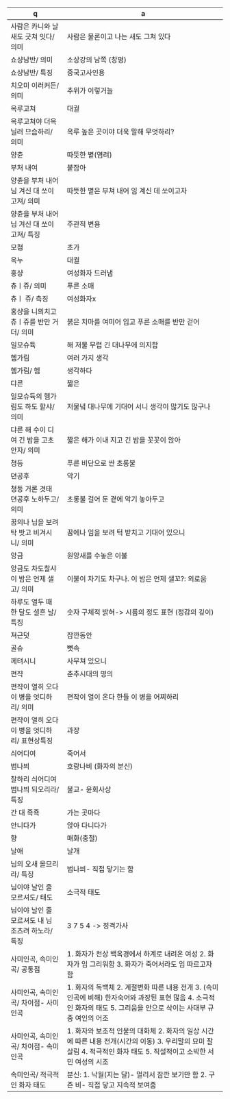 q  | a
--- | ---
사람은 카니와 날새도 긋쳐 잇다/ 의미		| 사람은 물론이고 나는 새도 그쳐 있다
쇼샹남반/ 의미		| 소상강의 남쪽 (창평)
쇼샹남반/ 특징		| 중국고사인용
치오미 이러커든/ 의미		| 추위가 이렇거늘
옥루고쳐		| 대궐
옥루고쳐야 더옥 닐러 므슴하리/ 의미		| 옥루 높은 곳이야 더욱 말해 무엇하리?
양츈		| 따뜻한 볕(염려)
부처 내여		| 붙잡아
양츈을 부처 내어 님 겨신 대 쏘이고져/ 의미		| 따뜻한 볕은 부쳐 내어 임 계신 데 쏘이고자
양츈을 부처 내어 님 겨신 대 쏘이고져/ 특징		| 주관적 변용
모쳠		| 초가
옥누		| 대궐
홍샹		| 여성화자 드러냄
츄ㅣ쥬/ 의미		| 푸른 소매
츄ㅣ 쥬/ 측징		| 여성화자x
홍샹을 니믜치고 츄ㅣ쥬를 반만 거더/ 의미		| 붉은 치마를 여미어 입고 푸른 소매를 반만 걷어
일모슈듁		| 해 저물 무렵 긴 대나무에 의지함
헴가림		| 여러 가지 생각
헴가림/ 헴		| 생각하다
댜른		| 짧은
일모슈듁의 헴가림도 하도 할샤/ 의미		| 저물녘 대나무에 기대어 서니 생각이 많기도 많구나
댜른 해 수이 디여 긴 밤을 고초 안자/ 의미		| 짧은 해가 이내 지고 긴 밤을 꼿꼿이 앉아
쳥등		| 푸른 비단으로 싼 초롱불
뎐공후		| 악기
쳥등 거론 겻태 뎐공후 노하두고/ 의미		| 초롱불 걸어 둔 곁에 악기 놓아두고
꿈의나 님을 보려 탁 밧고 비겨시니/ 의미		| 꿈에나 임을 보려 턱 받치고 기대어 있으니
앙금		| 원앙새를 수놓은 이불
앙금도 차도찰샤 이 밤은 언제 샐고/ 의미		| 이불이 차기도 차구나. 이 밤은 언제 샐꼬?: 외로움
하루도 열두 때 한 달도 셜흔 날/ 특징		| 숫자 구체적 밝혀-> 시름의 정도 표현 (정감의 깊이)
져근덧		| 잠깐동안
골슈		| 뼛속
께텨시니		| 사무쳐 있으니
편쟉		| 춘추시대의 명의
편쟉이 열히 오다 이 병을 엇디하리/ 의미		| 편작이 열이 온다 한들 이 병을 어찌하리
편쟉이 열히 오다 이 병을 엇디하리/ 표현상특징		| 과장
싀어디여		| 죽어서
범나븨		| 호랑나비 (화자의 분신)
찰하리 싀어디여 범나븨 되오리라/ 특징		| 불교- 윤회사상
간 대 죡죡		| 가는 곳마다
안니다가		| 앉아 다니다가
향		| 매화(충절)
날애		| 날개
님의 오새 올므리라/ 특징		| 범나븨- 직접 닿기는 함
님이야 날인 줄 모르셔도/ 태도		| 소극적 태도
님이야 날인 줄 모르셔도 내 님 조츠려 하노라/ 특징		| 3 7 5 4 -> 정격가사
사미인곡, 속미인곡/ 공통점		| 1. 화자가 천상 백옥경에서 하계로 내려온 여성 2. 화자가 임 그리워함 3. 화자가 죽어서라도 임 따르고자 함
사미인곡, 속미인곡/ 차이점- 사미인곡		| 1. 화자의 독백체 2. 계절변화 따른 내용 전개 3. (속미인곡에 비해) 한자숙어와 과장된 표현 많음 4. 소극적인 화자의 태도 5. 그리움을 안으로 삭이는 사대부 규중 여인의 어조
사미인곡, 속미인곡/ 차이점- 속미인곡		| 1. 화자와 보조적 인물의 대화체 2. 화자의 일상 시간에 따른 내용 전개(시간의 이동) 3. 우리말의 묘미 잘 살림 4. 적극적인 화자 태도 5. 직설적이고 소박한 서민 여성의 시조
속미인곡/ 적극적인 화자 태도		| 분신: 1. 낙월(지는 달)- 멀리서 잠깐 보기만 함 2. 구즌 비- 직접 닿고 지속적 보여줌
